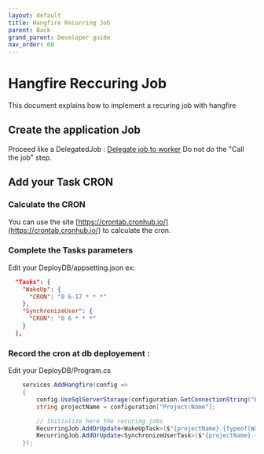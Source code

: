```yaml
---
layout: default
title: Hangfire Recurring Job
parent: Back
grand_parent: Developer guide
nav_order: 60
---
```


# Hangfire Reccuring Job
This document explains how to implement a recuring job with hangfire


## Create the application Job
Proceed like a DelegatedJob : [Delegate job to worker](../20-Features/30-DelegateJobToWorker.md)
Do not do the "Call the job" step.


## Add your Task CRON 
### Calculate the CRON 
You can use the site [https://crontab.cronhub.io/](https://crontab.cronhub.io/) to calculate the cron.

### Complete the Tasks parameters
Edit your DeployDB/appsetting.json
ex:
```json
  "Tasks": {
    "WakeUp": {
      "CRON": "0 6-17 * * *"
    },
    "SynchronizeUser": {
      "CRON": "0 6 * * *"
    }
  },
```

### Record the cron at db deployement :
Edit  your DeployDB/Program.cs
```csharp
    services.AddHangfire(config =>
    {
        config.UseSqlServerStorage(configuration.GetConnectionString("BIADemoDatabase"));
        string projectName = configuration["Project:Name"];

        // Initialize here the recuring jobs
        RecurringJob.AddOrUpdate<WakeUpTask>($"{projectName}.{typeof(WakeUpTask).Name}", t => t.Run(), configuration["Tasks:WakeUp:CRON"]);
        RecurringJob.AddOrUpdate<SynchronizeUserTask>($"{projectName}.{typeof(SynchronizeUserTask).Name}", t => t.Run(), configuration["Tasks:SynchronizeUser:CRON"]);
    });
```
